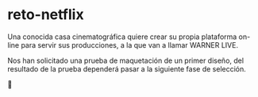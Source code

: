 # reto-netflix

Una conocida casa cinematográfica quiere crear su propia plataforma on-line 
para servir sus producciones, a la que van a llamar WARNER LIVE. 

Nos han solicitado una prueba de maquetación de un primer diseño, 
del resultado de la prueba dependerá pasar a la siguiente fase de selección.

🚀 